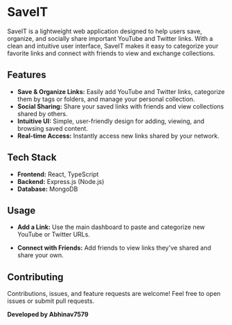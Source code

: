 # SaveIT

SaveIT is a lightweight web application designed to help users save, organize, and socially share important YouTube and Twitter links. With a clean and intuitive user interface, SaveIT makes it easy to categorize your favorite links and connect with friends to view and exchange collections.

## Features

- **Save & Organize Links:** Easily add YouTube and Twitter links, categorize them by tags or folders, and manage your personal collection.
- **Social Sharing:** Share your saved links with friends and view collections shared by others.
- **Intuitive UI:** Simple, user-friendly design for adding, viewing, and browsing saved content.
- **Real-time Access:** Instantly access new links shared by your network.

## Tech Stack

- **Frontend:** React, TypeScript
- **Backend:** Express.js (Node.js)
- **Database:** MongoDB


## Usage

- **Add a Link:** Use the main dashboard to paste and categorize new YouTube or Twitter URLs.

- **Connect with Friends:** Add friends to view links they've shared and share your own.

## Contributing

Contributions, issues, and feature requests are welcome! Feel free to open issues or submit pull requests.



**Developed by Abhinav7579**
